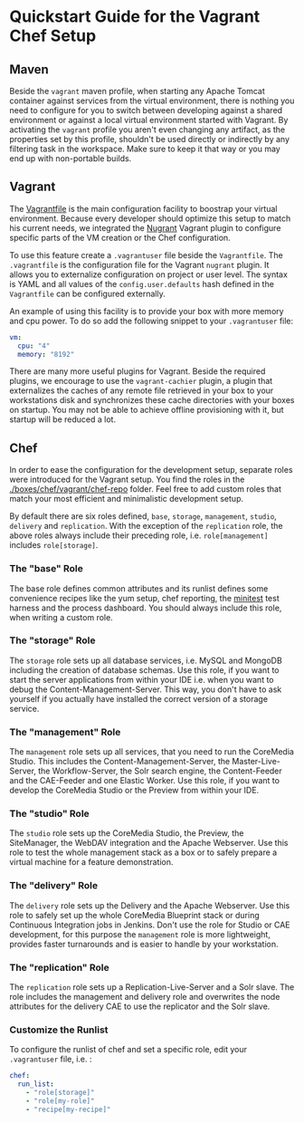 # Quickstart Guide for the Vagrant Chef Setup

## Maven  

Beside the `vagrant` maven profile, when starting any Apache Tomcat container against services from the virtual environment, 
there is nothing you need to configure for you to switch between developing against a shared environment or against a local
virtual environment started with Vagrant. By activating the `vagrant` profile you aren't even changing any artifact, as 
the properties set by this profile, shouldn't be used directly or indirectly by any filtering task in the workspace. Make sure
to keep it that way or you may end up with non-portable builds.

## Vagrant 

The [Vagrantfile](./Vagrantfile) is the main configuration facility to boostrap your virtual environment. Because every
developer should optimize this setup to match his current needs, we integrated the [Nugrant](https://github.com/maoueh/nugrant) Vagrant
plugin to configure specific parts of the VM creation or the Chef configuration.

To use this feature create a `.vagrantuser` file beside the `Vagrantfile`. The `.vagrantfile` is the configuration file
for the Vagrant `nugrant` plugin. It allows you to externalize configuration on project or user level. The syntax is YAML and 
all values of the `config.user.defaults` hash defined in the `Vagrantfile` can be configured externally.

An example of using this facility is to provide your box with more memory and cpu power. To do so add the following snippet to 
your `.vagrantuser` file:

```yaml
vm:
  cpu: "4"
  memory: "8192"
```

There are many more useful plugins for Vagrant. Beside the required plugins, we encourage to use the `vagrant-cachier` plugin,
a plugin that externalizes the caches of any remote file retrieved in your box to your workstations disk and synchronizes these
cache directories with your boxes on startup. You may not be able to achieve offline provisioning with it, but startup will be
reduced a lot.

## Chef

In order to ease the configuration for the development setup, separate roles were introduced for the Vagrant setup. You
find the roles in the [./boxes/chef/vagrant/chef-repo](./boxes/chef/vagrant/chef-repo) folder. Feel free to add custom roles
that match your most efficient and minimalistic development setup.

By default there are six roles defined, `base`, `storage`, `management`, `studio`, `delivery` and `replication`.
With the exception of the `replication` role, the above roles always include their preceding role, i.e.
```role[management]``` includes ```role[storage]```.

### The "base" Role

The base role defines common attributes and its runlist defines some convenience recipes like the yum setup, chef reporting,
the [minitest](https://github.com/calavera/minitest-chef-handler) test harness and the process dashboard. You should 
always include this role, when writing a custom role.

### The "storage" Role

The `storage` role sets up all database services, i.e. MySQL and MongoDB including the creation of database schemas.
Use this role, if you want to start the server applications from within your IDE i.e. when you want to debug the Content-Management-Server.
This way, you don't have to ask yourself if you actually have installed the correct version of a storage service. 

### The "management" Role

The `management` role sets up all services, that you need to run the CoreMedia Studio. This includes the 
Content-Management-Server, the Master-Live-Server, the Workflow-Server, the Solr search engine, the Content-Feeder and 
the CAE-Feeder and one Elastic Worker. Use this role, if you want to develop the CoreMedia Studio or the Preview from within
your IDE.

### The "studio" Role

The `studio` role sets up the CoreMedia Studio, the Preview, the SiteManager, the WebDAV integration and the Apache Webserver. 
Use this role to test the whole management stack as a box or to safely prepare a virtual machine for a feature demonstration. 

### The "delivery" Role

The `delivery` role sets up the Delivery and the Apache Webserver. Use this role to safely set up the whole CoreMedia Blueprint
stack or during Continuous Integration jobs in Jenkins. Don't use the role for Studio or CAE development, for this purpose the 
`management` role is more lightweight, provides faster turnarounds and is easier to handle by your workstation. 

### The "replication" Role

The `replication` role sets up a Replication-Live-Server and a Solr slave. The role includes the management and delivery role and
overwrites the node attributes for the delivery CAE to use the replicator and the Solr slave.
  
                                      
### Customize the Runlist

To configure the runlist of chef and set a specific role, edit your `.vagrantuser` file, i.e. :

```yaml
chef:
  run_list:
    - "role[storage]"
    - "role[my-role]"
    - "recipe[my-recipe]"
```
